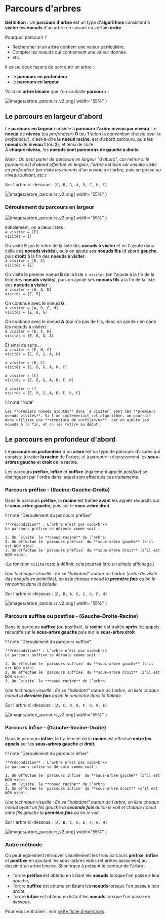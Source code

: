 # Parcours d'arbres

**Définition** : Un **parcours d'arbre** est un type d'**algorithme** consistant à **visiter les noeuds** d'un arbre en suivant un certain **ordre**.

Pourquoi parcourir ?

* Rechercher si un arbre contient une valeur particulière.
* Compter les noeuds qui contiennent une valeur donnée.
* etc.

Il existe deux façons de parcourir un arbre :

* le **parcours en profondeur**
* le **parcours en largeur**

Voici un **arbre binaire** que l'on souhaite **parcourir** :

![images/arbre_parcours_v2.png](images/arbre_parcours_v2.png){ width="55%" }

## Le parcours en largeur d'abord

Le **parcours en largeur** consiste à **parcourir l'arbre niveau par niveau**. Le **noeud** de **niveau** (ou *profondeur*) **0** (ou **1** selon la convention choisie pour la *profondeur*), c'est-à-dire le **noeud racine**, est d'abord parcouru, puis les **noeuds** de **niveau 1** (ou **2**), et ainsi de suite.<br />
À **chaque niveau**, les **noeuds sont parcourus de gauche à droite**.

_Note : On peut parler de parcours en largeur "d'abord", car même si le parcours est d'abord effectué en largeur, l'arbre est bien sûr ensuite visité en profondeur (on visite les noeuds d'un niveau de l'arbre, puis on passe au niveau suivant, etc.)_

Sur l'arbre ci-dessous : `[E, B, G, A, D, F, H, C]`

![images/arbre_parcours_v2.png](images/arbre_parcours_annotel.png){ width="55%" }

### Déroulement du parcours en largeur

![images/arbre_parcours_v2.png](images/arbre_parcours_v2.png){ width="55%" }

Initialement, on a deux listes :<br />
`à visiter = [E]`<br />
`visités = []`

On visite **E** (on le retire de la liste des **noeuds à visiter** et on l'ajoute dans celle des **noeuds visités**), puis on ajoute ses **noeuds fils** (d'abord **gauche**, puis **droit**) à la fin des **noeuds à visiter**.<br />
`à visiter = [B, G]`<br />
`visités = [E]`

On visite le premier noeud **B** de la liste `à visiter` (on l'ajoute à la fin de la liste des **noeuds visités**), puis on ajoute ses **noeuds fils** à la fin de la liste des **noeuds à visiter** :<br />
`à visiter = [G, A, D]`<br />
`visités = [E, B]`

On continue avec le noeud **G** :<br />
`à visiter = [A, D, F, H]`<br />
`visités = [E, B, G]`

On continue avec le noeud **A** (qui n'a pas de fils, donc on ajoute rien dans les noeuds à visiter) :<br />
`à visiter = [D, F, H]`<br />
`visités = [E, B, G, A]`

Et ainsi de suite...<br />
`à visiter = [F, H, C]`<br />
`visités = [E, B, G, A, D]`

`à visiter = [H, C]`<br />
`visités = [E, B, G, A, D, F]`

`à visiter = [C]`<br />
`visités = [E, B, G, A, D, F, H]`

`à visiter = []`<br />
`visités = [E, B, G, A, D, F, H, C]`

!!! note "Note"

	Les **premiers noeuds ajoutés** dans `à visiter` sont les **premiers noeuds visités**. Si l'on implémentait cet algorithme, on pourrait donc utiliser une **structure de <u>file</u>**, car on ajoute les noeuds à la fin, et on les retire au début.

## Le parcours en profondeur d'abord

Le **parcours en profondeur** d'un **arbre** est un type de parcours d'arbres qui consiste à traiter **la racine** de l'arbre, et à parcourir récursivement les **sous-arbres gauche** et **droit** de la racine.

Les parcours **préfixe**, **infixe** et **suffixe** (également appelé *postfixe*) se distinguent par l'ordre dans lequel sont effectués ces traitements.

### Parcours préfixe - (**Racine**-Gauche-Droite)

Dans le parcours **préfixe**, la **racine** est traitée **avant** les appels récursifs sur le **sous-arbre gauche**, puis sur le **sous-arbre droit**.

!!! note "Déroulement du parcours préfixe"

    **Précondition** : L’arbre n’est pas vide<br/>
    Le parcours préfixe se déroule comme suit :
    
    1. On `visite` le **noeud racine** de l’arbre.
    2. On effectue le `parcours préfixe` du **sous-arbre gauche** (s’il est NON vide).
    3. On effectue le `parcours préfixe` du **sous-arbre droit** (s’il est NON vide).

(La fonction `visite` reste à définir, cela pourrait être un simple affichage.)

_Une technique visuelle : En se "baladant" autour de l'arbre (ordre de visite des noeuds en pointillés), on liste chaque noeud la **première fois** qu’on le rencontre dans la balade._

Sur l'arbre ci-dessous : `[E, B, A, D, C, G, F, H]`

![images/arbre_parcours_v2.png](images/arbre_parcours_annote.png){ width="55%" }

### Parcours suffixe ou postfixe - (Gauche-Droite-**Racine**)

Dans le parcours **suffixe** (ou postfixe), la **racine** est traitée **après** les appels récursifs sur le **sous-arbre gauche** puis sur le **sous-arbre droit**.

!!! note "Déroulement du parcours suffixe"

    **Précondition** : L’arbre n’est pas vide<br/>
    Le parcours suffixe se déroule comme suit :
    
    1. On effectue le `parcours suffixe` du **sous-arbre gauche** (s’il est NON vide).
    2. On effectue le `parcours suffixe` du **sous-arbre droit** (s’il est NON vide).
    3. On `visite` le **noeud racine** de l’arbre.

_Une technique visuelle : En se "baladant" autour de l'arbre, on liste chaque noeud la **dernière fois** qu’on le rencontre dans la balade._

Sur l'arbre ci-dessous : `[A, C, D, B, F, H, G, E]`

![images/arbre_parcours_v2.png](images/arbre_parcours_annote.png){ width="55%" }

### Parcours infixe - (Gauche-**Racine**-Droite)

Dans le parcours **infixe**, le traitement de la **racine** est effectué **entre les appels** sur les **sous-arbres gauche** et **droit**.

!!! note "Déroulement du parcours infixe"

    **Précondition** : L’arbre n’est pas vide<br/>
    Le parcours infixe se déroule comme suit :
    
    1. On effectue le `parcours infixe` du **sous-arbre gauche** (s’il est NON vide).
    2. On `visite` le **noeud racine** de l’arbre.
    3. On effectue le `parcours infixe` du **sous-arbre droit** (s’il est NON vide).

_Une technique visuelle : En se "baladant" autour de l'arbre, on liste chaque noeud ayant un fils gauche la **seconde fois** qu’on le voit et chaque noeud sans fils gauche la **première fois** qu’on le voit._

Sur l'arbre ci-dessous : `[A, B, C, D, E, F, G, H]`

![images/arbre_parcours_v2.png](images/arbre_parcours_annote.png){ width="55%" }

### Autre méthode

On peut également retrouver visuellement les trois parcours **préfixe**, **infixe** et **postfixe** en ajoutant les sous-arbres vides (et arêtes associées) au dessin d'un arbre binaire. Si on trace à présent le contour de l'arbre :

* l'ordre **préfixe** est obtenu en listant les **noeuds** lorsque l'on passe à leur *gauche*,
* l'ordre **suffixe** est obtenu en listant les **noeuds** lorsque l'on passe à leur *droite*,
* l'ordre **infixe** est obtenu en listant les **noeuds** lorsque l'on passe en *dessous*.

Pour vous entraîner : voir [cette fiche d'exercices](fiche2_parcours.pdf).